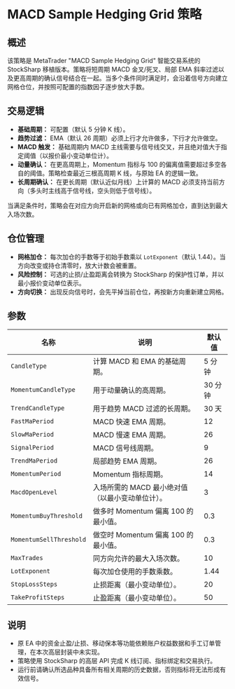 # MACD Sample Hedging Grid 策略

## 概述
该策略是 MetaTrader "MACD Sample Hedging Grid" 智能交易系统的 StockSharp 移植版本。策略将短周期 MACD 金叉/死叉、局部 EMA 斜率过滤以及更高周期的确认信号结合在一起。当多个条件同时满足时，会沿着信号方向建立网格仓位，并按照可配置的指数因子逐步放大手数。

## 交易逻辑
- **基础周期：** 可配置（默认 5 分钟 K 线）。
- **趋势过滤：** EMA（默认 26 周期）必须上行才允许做多，下行才允许做空。
- **MACD 触发：** 基础周期内 MACD 主线需要与信号线交叉，并且绝对值大于指定阈值（以报价最小变动单位计）。
- **动量确认：** 在更高周期上，Momentum 指标与 100 的偏离值需要超过多空各自的阈值。策略检查最近三根高周期 K 线，与原始 EA 的逻辑一致。
- **长周期确认：** 在更长周期（默认近似月线）上计算的 MACD 必须支持当前方向（多头时主线高于信号线，空头则低于信号线）。

当满足条件时，策略会在对应方向开启新的网格或向已有网格加仓，直到达到最大入场次数。

## 仓位管理
- **网格加仓：** 每次加仓的手数等于初始手数乘以 `LotExponent`（默认 1.44）。当方向改变或持仓清零时，放大计数会被重置。
- **风险控制：** 可选的止损/止盈距离会转换为 StockSharp 的保护性订单，并以最小报价变动单位表示。
- **方向切换：** 出现反向信号时，会先平掉当前仓位，再按新方向重新建立网格。

## 参数
| 名称 | 说明 | 默认值 |
| ---- | ---- | ------ |
| `CandleType` | 计算 MACD 和 EMA 的基础周期。 | 5 分钟 |
| `MomentumCandleType` | 用于动量确认的高周期。 | 30 分钟 |
| `TrendCandleType` | 用于趋势 MACD 过滤的长周期。 | 30 天 |
| `FastMaPeriod` | MACD 快速 EMA 周期。 | 12 |
| `SlowMaPeriod` | MACD 慢速 EMA 周期。 | 26 |
| `SignalPeriod` | MACD 信号线周期。 | 9 |
| `TrendMaPeriod` | 局部趋势 EMA 周期。 | 26 |
| `MomentumPeriod` | Momentum 指标周期。 | 14 |
| `MacdOpenLevel` | 入场所需的 MACD 最小绝对值（以最小变动单位计）。 | 3 |
| `MomentumBuyThreshold` | 做多时 Momentum 偏离 100 的最小值。 | 0.3 |
| `MomentumSellThreshold` | 做空时 Momentum 偏离 100 的最小值。 | 0.3 |
| `MaxTrades` | 同方向允许的最大入场次数。 | 10 |
| `LotExponent` | 每次加仓使用的手数乘数。 | 1.44 |
| `StopLossSteps` | 止损距离（最小变动单位）。 | 20 |
| `TakeProfitSteps` | 止盈距离（最小变动单位）。 | 50 |

## 说明
- 原 EA 中的资金止盈/止损、移动保本等功能依赖账户权益数据和手工订单管理，在本次高层封装中未实现。
- 策略使用 StockSharp 的高层 API 完成 K 线订阅、指标绑定和交易执行。
- 运行前请确认所选品种具备所有相关周期的历史数据，否则指标将无法形成有效信号。
